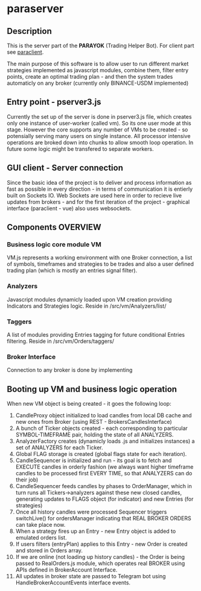 # paraserver

## Description

This is the server part of the **PARAYOK** (Trading Helper Bot). For client part see [paraclient](https://github.com/tsol/paraclient). 

The main purpose of this software is to allow user to run different market strategies implemented as javascript modules, combine them, filter entry points, create an optimal trading plan - and then the system trades automaticly on any broker (currently only BINANCE-USDM implemented)

## Entry point - pserver3.js

Currently the set up of the server is done in pserver3.js file, which creates only one instance of user-worker (called vm).
So its one user mode at this stage. However the core supports any number of VMs to be created - so potensially serving many users
on single instance. All processor intensive operations are broked down into chunks to allow smooth loop operation.
In future some logic might be transfered to separate workers.

## GUI client - Server connection

Since the basic idea of the project is to deliver and process information as fast as possible in every direction -
in terms of communication it is entierly built on Sockets IO. Web Sockets are used here in order to recieve live updates from brokers - and
for the first iteration of the project - graphical interface (paraclient - vue) also uses websockets.


## Components OVERVIEW

### Business logic core module VM
VM.js represents a working environment with one Broker connection, a list of symbols, timeframes and strategies to be trades and also a user
defined trading plan (which is mostly an entries signal filter).

### Analyzers
Javascript modules dynamicly loaded upon VM creation providing Indicators and Strategies logic. Reside in /src/vm/Analyzers/list/

### Taggers
A list of modules providing Entries tagging for future conditional Entries filtering. Reside in /src/vm/Orders/taggers/

### Broker Interface
Connection to any broker is done by implementing 

## Booting up VM and business logic operation

When new VM object is being created - it goes the following loop:

1. CandleProxy object initialized to load candles from local DB cache and new ones from Broker (using REST - BrokersCandlesInterface)
2. A bunch of Ticker objects created - each corresponding to particular SYMBOL-TIMEFRAME pair, holding the state of all ANALYZERS.
3. AnalyzerFactory creates (dynamicly loads .js and initializes instances) a set of ANALYZERS for each Ticker.
4. Global FLAG storage is created (global flags state for each iteration).
5. CandleSequencer is initialized and run - its goal is to fetch and EXECUTE candles in orderly fashion (we always want higher timeframe candles to be processed first EVERY TIME, so that ANALYZERS can do their job)
6. CandleSequencer feeds candles by phases to OrderManager, which in turn runs all Tickers->analyzers against these new closed candles, generating updates to FLAGS object (for indicator) and new Entries (for strategies)
7. Once all history candles were processed Sequencer triggers switchLive() for ordersManager indicating that REAL BROKER ORDERS can take place now.
8. When a strategy fires up an Entry - new Entry object is added to emulated orders list.
10. If users filters (entryPlan) applies to this Entry - new Order is created and stored in Orders array.
11. If we are online (not loading up history candles) - the Order is being passed to RealOrders.js module, which operates real BROKER using APIs defined in BrokerAccount Interface.
12. All updates in broker state are passed to Telegram bot using HandleBrokerAccountEvents interface events.








